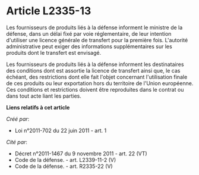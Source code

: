 # Article L2335-13

Les fournisseurs de produits liés à la défense informent le ministre de la défense, dans un délai fixé par voie
réglementaire, de leur intention d'utiliser une licence générale de transfert pour la première fois. L'autorité
administrative peut exiger des informations supplémentaires sur les produits dont le transfert est envisagé. 

Les fournisseurs de produits liés à la défense informent les destinataires des conditions dont est assortie la licence de
transfert ainsi que, le cas échéant, des restrictions dont elle fait l'objet concernant l'utilisation finale de ces produits
ou leur exportation hors du territoire de l'Union européenne. Ces conditions et restrictions doivent être reproduites dans le
contrat ou dans tout acte liant les parties.

**Liens relatifs à cet article**

_Créé par_:

  - Loi n°2011-702 du 22 juin 2011 - art. 1

_Cité par_:

  - Décret n°2011-1467 du 9 novembre 2011 - art. 22 (VT)
  - Code de la défense. - art. L2339-11-2 (V)
  - Code de la défense. - art. R2335-22 (V)

